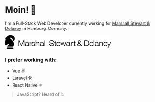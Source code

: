 # Moin! 👋

I'm a Full-Stack Web Developer currently working for <a href="https://www.m-s-d.de" target="_blank">Marshall Stewart & Delaney</a> in Hamburg, Germany.

<a href="https://www.m-s-d.de" target="_blank">
  <img src="https://raw.githubusercontent.com/mrcrmn/mrcrmn/main/msd_logo.png" width="350">
</a>

### I prefer working with:
- Vue ✌
- Laravel 🛠
- React Native ⚛

> JavaScript? Heard of it.
